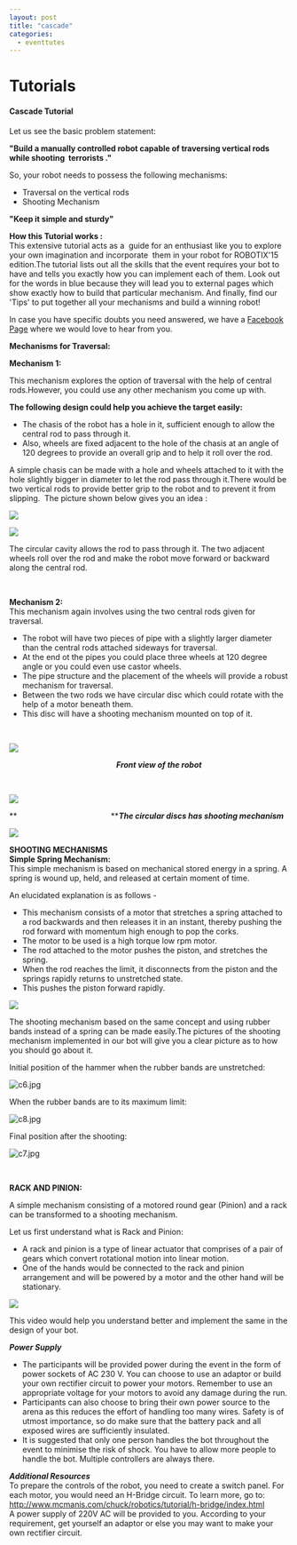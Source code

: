 ```yaml
---
layout: post
title: "cascade"
categories:
  - eventtutes
---
```

# Tutorials

#### Cascade Tutorial

Let us see the basic problem statement:

**"Build a manually controlled robot capable of traversing vertical rods while shooting  terrorists ."**

So, your robot needs to possess the following mechanisms:

* Traversal on the vertical rods
* Shooting Mechanism

**"Keep it simple and sturdy"**

**How this Tutorial works :**  
This extensive tutorial acts as a  guide for an enthusiast like you to explore your own imagination and incorporate  them in your robot for ROBOTIX'15 edition.The tutorial lists out all the skills that the event requires your bot to have and tells you exactly how you can implement each of them. Look out for the words in blue because they will lead you to external pages which show exactly how to build that particular mechanism. And finally, find our 'Tips' to put together all your mechanisms and build a winning robot!

In case you have specific doubts you need answered, we have a [Facebook Page][1] where we would love to hear from you.

  
**Mechanisms for Traversal:**

**Mechanism 1:**

This mechanism explores the option of traversal with the help of central rods.However, you could use any other mechanism you come up with.

**The following design could help you achieve the target easily:**

* The chasis of the robot has a hole in it, sufficient enough to allow the central rod to pass through it.
* Also, wheels are fixed adjacent to the hole of the chasis at an angle of 120 degrees to provide an overall grip and to help it roll over the rod.

  
A simple chasis can be made with a hole and wheels attached to it with the hole slightly bigger in diameter to let the rod pass through it.There would be two vertical rods to provide better grip to the robot and to prevent it from slipping.  The picture shown below gives you an idea :

![][2]

![][3]

The circular cavity allows the rod to pass through it. The two adjacent wheels roll over the rod and make the robot move forward or backward along the central rod.

 

**Mechanism 2:**  
This mechanism again involves using the two central rods given for traversal.

* The robot will have two pieces of pipe with a slightly larger diameter than the central rods attached sideways for traversal.
* At the end ot the pipes you could place three wheels at 120 degree angle or you could even use castor wheels.
* The pipe structure and the placement of the wheels will provide a robust mechanism for traversal.
* Between the two rods we have circular disc which could rotate with the help of a motor beneath them.
* This disc will have a shooting mechanism mounted on top of it.

 

![][4]

  
                                                 _**Front view of the robot**_

 

![][5]

**                                           **_**The circular discs has shooting mechanism**_

![][6]

**SHOOTING MECHANISMS**  
**Simple Spring Mechanism:**  
This simple mechanism is based on mechanical stored energy in a spring. A spring is wound up, held, and released at certain moment of time.

An elucidated explanation is as follows -

* This mechanism consists of a motor that stretches a spring attached to a rod backwards and then releases it in an instant, thereby pushing the rod forward with momentum high enough to pop the corks.
* The motor to be used is a high torque low rpm motor.
* The rod attached to the motor pushes the piston, and stretches the spring.
* When the rod reaches the limit, it disconnects from the piston and the springs rapidly returns to unstretched state.
* This pushes the piston forward rapidly.

![][7]

  
The shooting mechanism based on the same concept and using rubber bands instead of a spring can be made easily.The pictures of the shooting mechanism implemented in our bot will give you a clear picture as to how you should go about it.

Initial position of the hammer when the rubber bands are unstretched:

![c6.jpg][8]

When the rubber bands are to its maximum limit:

![c8.jpg][9]

Final position after the shooting:

![c7.jpg][10]

 

**RACK AND PINION:**

A simple mechanism consisting of a motored round gear (Pinion) and a rack can be transformed to a shooting mechanism.

  
Let us first understand what is Rack and Pinion:

* A rack and pinion is a type of linear actuator that comprises of a pair of gears which convert rotational motion into linear motion.
* One of the hands would be connected to the rack and pinion arrangement and will be powered by a motor and the other hand will be stationary.

![][11]

This video would help you understand better and implement the same in the design of your bot.

_**Power Supply**_

* The participants will be provided power during the event in the form of power sockets of AC 230 V. You can choose to use an adaptor or build your own rectifier circuit to power your motors. Remember to use an appropriate voltage for your motors to avoid any damage during the run.
* Participants can also choose to bring their own power source to the arena as this reduces the effort of handling too many wires. Safety is of utmost importance, so do make sure that the battery pack and all exposed wires are sufficiently insulated.
* It is suggested that only one person handles the bot throughout the event to minimise the risk of shock. You have to allow more people to handle the bot. Multiple controllers are always there.

  
_**Additional Resources**_  
To prepare the controls of the robot, you need to create a switch panel. For each motor, you would need an H-Bridge circuit. To learn more, go to: <http://www.mcmanis.com/chuck/robotics/tutorial/h-bridge/index.html>  
A power supply of 220V AC will be provided to you. According to your requirement, get yourself an adaptor or else you may want to make your own rectifier circuit.

[1]: https://www.facebook.com/robotixiitkgp
[2]: http://www.robotix.in/Images/Tuts/Cascade/image01.jpg
[3]: http://www.robotix.in/Images/Tuts/Cascade/image04.jpg
[4]: http://www.robotix.in/Images/Tuts/Cascade/image02.jpg
[5]: http://www.robotix.in/Images/Tuts/Cascade/image06.jpg
[6]: http://www.robotix.in/Images/image00.jpg
[7]: http://www.robotix.in/Images/Tuts/Cascade/image03.png
[8]: https://lh3.googleusercontent.com/A41copWNnl6iUWL4d_3OHbY2xFFf3PYJJpJBiChsd7mxeIb0NEC87NtgO_wNjNXzlhSNDE5quMhvmwekaqmx5aEInExh4cw7USfNBy3TVqxAScvLqs6VS7xTnpLKfEt-mQ
[9]: https://lh5.googleusercontent.com/KKrYlHgW3YC9nuPmsCjphYVGxIZ5nBowpdmQf5l8837WQn6a4dQvyL9Td8VS7b9cSNhtnusdymEUth85BfgQw0NYAtCYB2vrJuPVQsm954jigtnZadVAE05bu78YzukY2Q
[10]: https://lh4.googleusercontent.com/ymmhBlJHiPUHsjw2KAMwbENGiMVD2zs5hIw8E5xPQzwlGxqeSfdKIVWGLdaQ5HdDH5Uf3BZm2mTCgKdcvtzt4Y1HJc0CmHUldPlKV8I-0gbUTmU9oFOMhdRhSw-UTp52Ww
[11]: http://www.robotix.in/Images/Tuts/Cascade/image05.jpg
